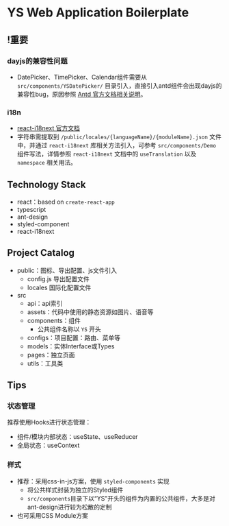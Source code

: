 # YS Web Application Boilerplate

## !重要

### dayjs的兼容性问题

- DatePicker、TimePicker、Calendar组件需要从 `src/components/YSDatePicker/` 目录引入，直接引入antd组件会出现dayjs的兼容性bug，原因参照 [Antd 官方文档相关说明](https://ant.design/docs/react/replace-moment-cn)。

### i18n

- [react-i18next 官方文档](https://react.i18next.com/)
- 字符串需提取到 `/public/locales/{languageName}/{moduleName}.json` 文件中，并通过 `react-i18next` 库相关方法引入，可参考 `src/components/Demo` 组件写法，详情参照 `react-i18next` 文档中的 `useTranslation` 以及 `namespace` 相关用法。

## Technology Stack

- react：based on `create-react-app`
- typescript
- ant-design
- styled-component
- react-i18next

## Project Catalog

- public：图标、导出配置、js文件引入
  - config.js 导出配置文件
  - locales 国际化配置文件
- src
  - api：api索引
  - assets：代码中使用的静态资源如图片、语音等
  - components：组件
    - 公共组件名称以 `YS` 开头
  - configs：项目配置：路由、菜单等
  - models：实体Interface或Types
  - pages：独立页面
  - utils：工具类

## Tips

### 状态管理

推荐使用Hooks进行状态管理：

- 组件/模块内部状态：useState、useReducer
- 全局状态：useContext

### 样式

- 推荐：采用css-in-js方案，使用 `styled-components` 实现
  - 将公共样式封装为独立的Styled组件
  - `src/components`目录下以“YS”开头的组件为内置的公共组件，大多是对ant-design进行较为松散的定制
- 也可采用CSS Module方案
